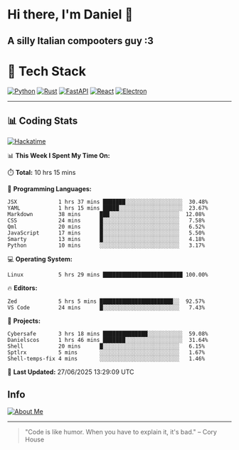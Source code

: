 # Hi there, I'm Daniel 👋

## A silly Italian compooters guy :3

# 🚀 Tech Stack

[![Python](https://img.shields.io/badge/Python-3.13%2B-blue?style=for-the-badge&logo=python&logoColor=white)](https://www.python.org/)
[![Rust](https://img.shields.io/badge/Rust-1.87%2B-black?style=for-the-badge&logo=rust&logoColor=white)](https://www.rust-lang.org/)
[![FastAPI](https://img.shields.io/badge/FastAPI-0.110.0%2B-green?style=for-the-badge&logo=fastapi&logoColor=white)](https://fastapi.tiangolo.com/)
[![React](https://img.shields.io/badge/React-19.1.0%2B-blue?style=for-the-badge&logo=react&logoColor=white)](https://react.dev/)
[![Electron](https://img.shields.io/badge/Electron-36.2.0%2B-dark?style=for-the-badge&logo=electron&logoColor=white)](https://www.electronjs.org/)

---

## 📊 Coding Stats

[![Hackatime](https://img.shields.io/badge/Hackatime-Hack%20Club-orange?style=for-the-badge&logo=wakatime&logoColor=white)](https://hackatime.hackclub.com)

<!--START_SECTION:waka-->
📊 **This Week I Spent My Time On:**

⏱️ **Total:** 10 hrs 15 mins

💬 **Programming Languages:**
```text
JSX             1 hrs 37 mins ███████░░░░░░░░░░░░░░░░░░  30.48%
YAML            1 hrs 15 mins █████░░░░░░░░░░░░░░░░░░░░  23.67%
Markdown        38 mins      ███░░░░░░░░░░░░░░░░░░░░░░  12.08%
CSS             24 mins      █░░░░░░░░░░░░░░░░░░░░░░░░   7.58%
Qml             20 mins      █░░░░░░░░░░░░░░░░░░░░░░░░   6.52%
JavaScript      17 mins      █░░░░░░░░░░░░░░░░░░░░░░░░   5.50%
Smarty          13 mins      █░░░░░░░░░░░░░░░░░░░░░░░░   4.18%
Python          10 mins      ░░░░░░░░░░░░░░░░░░░░░░░░░   3.17%
```

💻 **Operating System:**
```text
Linux           5 hrs 29 mins █████████████████████████ 100.00%
```

🔥 **Editors:**
```text
Zed             5 hrs 5 mins ███████████████████████░░  92.57%
VS Code         24 mins      █░░░░░░░░░░░░░░░░░░░░░░░░   7.43%
```

📁 **Projects:**
```text
Cybersafe       3 hrs 18 mins ██████████████░░░░░░░░░░░  59.08%
Danielscos      1 hrs 46 mins ███████░░░░░░░░░░░░░░░░░░  31.64%
Shell           20 mins      █░░░░░░░░░░░░░░░░░░░░░░░░   6.15%
Sptlrx          5 mins       ░░░░░░░░░░░░░░░░░░░░░░░░░   1.67%
Shell-temps-fix 4 mins       ░░░░░░░░░░░░░░░░░░░░░░░░░   1.46%
```

📅 **Last Updated:** 27/06/2025 13:29:09 UTC

<!--END_SECTION:waka-->


## Info
[![About Me](https://img.shields.io/badge/About--Me-black?style=for-the-badge&logo=numpy&logoColor=white)](https://danielscos.github.io/about_me)

---

> "Code is like humor. When you have to explain it, it's bad." – Cory House
